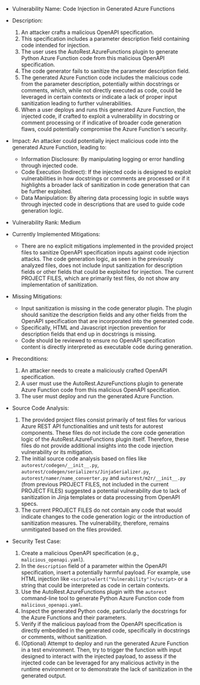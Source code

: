 - Vulnerability Name: Code Injection in Generated Azure Functions

- Description:
    1. An attacker crafts a malicious OpenAPI specification.
    2. This specification includes a parameter description field containing code intended for injection.
    3. The user uses the AutoRest.AzureFunctions plugin to generate Python Azure Function code from this malicious OpenAPI specification.
    4. The code generator fails to sanitize the parameter description field.
    5. The generated Azure Function code includes the malicious code from the parameter description, potentially within docstrings or comments, which, while not directly executed as code, could be leveraged in certain contexts or indicate a lack of proper input sanitization leading to further vulnerabilities.
    6. When a user deploys and runs this generated Azure Function, the injected code, if crafted to exploit a vulnerability in docstring or comment processing or if indicative of broader code generation flaws, could potentially compromise the Azure Function's security.

- Impact:
    An attacker could potentially inject malicious code into the generated Azure Function, leading to:
    * Information Disclosure: By manipulating logging or error handling through injected code.
    * Code Execution (Indirect): If the injected code is designed to exploit vulnerabilities in how docstrings or comments are processed or if it highlights a broader lack of sanitization in code generation that can be further exploited.
    * Data Manipulation: By altering data processing logic in subtle ways through injected code in descriptions that are used to guide code generation logic.

- Vulnerability Rank: Medium

- Currently Implemented Mitigations:
    * There are no explicit mitigations implemented in the provided project files to sanitize OpenAPI specification inputs against code injection attacks. The code generation logic, as seen in the previously analyzed files, does not include input sanitization for description fields or other fields that could be exploited for injection. The current PROJECT FILES, which are primarily test files, do not show any implementation of sanitization.

- Missing Mitigations:
    * Input sanitization is missing in the code generator plugin. The plugin should sanitize the description fields and any other fields from the OpenAPI specification that are incorporated into the generated code.
    * Specifically, HTML and Javascript injection prevention for description fields that end up in docstrings is missing.
    * Code should be reviewed to ensure no OpenAPI specification content is directly interpreted as executable code during generation.

- Preconditions:
    1. An attacker needs to create a maliciously crafted OpenAPI specification.
    2. A user must use the AutoRest.AzureFunctions plugin to generate Azure Function code from this malicious OpenAPI specification.
    3. The user must deploy and run the generated Azure Function.

- Source Code Analysis:
    1. The provided project files consist primarily of test files for various Azure REST API functionalities and unit tests for autorest components. These files do not include the core code generation logic of the AutoRest.AzureFunctions plugin itself. Therefore, these files do not provide additional insights into the code injection vulnerability or its mitigation.
    2. The initial source code analysis based on files like `autorest/codegen/__init__.py`, `autorest/codegen/serializers/JinjaSerializer.py`, `autorest/namer/name_converter.py` and `autorest/m2r/__init__.py` (from previous PROJECT FILES, not included in the current PROJECT FILES) suggested a potential vulnerability due to lack of sanitization in Jinja templates or data processing from OpenAPI specs.
    3. The current PROJECT FILES do not contain any code that would indicate changes to the code generation logic or the introduction of sanitization measures. The vulnerability, therefore, remains unmitigated based on the files provided.

- Security Test Case:
    1. Create a malicious OpenAPI specification (e.g., `malicious_openapi.yaml`).
    2. In the `description` field of a parameter within the OpenAPI specification, insert a potentially harmful payload. For example, use HTML injection like `<script>alert("Vulnerability")</script>` or a string that could be interpreted as code in certain contexts.
    3. Use the AutoRest.AzureFunctions plugin with the `autorest` command-line tool to generate Python Azure Function code from `malicious_openapi.yaml`.
    4. Inspect the generated Python code, particularly the docstrings for the Azure Functions and their parameters.
    5. Verify if the malicious payload from the OpenAPI specification is directly embedded in the generated code, specifically in docstrings or comments, without sanitization.
    6. (Optional) Attempt to deploy and run the generated Azure Function in a test environment. Then, try to trigger the function with input designed to interact with the injected payload, to assess if the injected code can be leveraged for any malicious activity in the runtime environment or to demonstrate the lack of sanitization in the generated output.